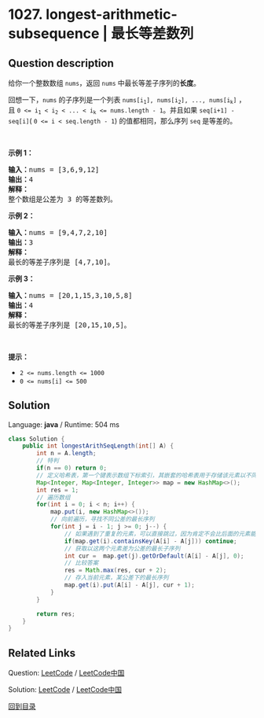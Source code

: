 ﻿# 1027. longest-arithmetic-subsequence | 最长等差数列

## Question description

<!--If you want to use the English description, use <p>Given an array <code>nums</code> of integers, return the <strong>length</strong> of the longest arithmetic subsequence in <code>nums</code>.</p>

<p>Recall that a <em>subsequence</em> of an array <code>nums</code> is a list <code>nums[i<sub>1</sub>], nums[i<sub>2</sub>], ..., nums[i<sub>k</sub>]</code> with <code>0 &lt;= i<sub>1</sub> &lt; i<sub>2</sub> &lt; ... &lt; i<sub>k</sub> &lt;= nums.length - 1</code>, and that a sequence <code>seq</code> is <em>arithmetic</em> if <code>seq[i+1] - seq[i]</code> are all the same value (for <code>0 &lt;= i &lt; seq.length - 1</code>).</p>

<p>&nbsp;</p>
<p><strong>Example 1:</strong></p>

<pre>
<strong>Input:</strong> nums = [3,6,9,12]
<strong>Output:</strong> 4
<strong>Explanation: </strong>
The whole array is an arithmetic sequence with steps of length = 3.
</pre>

<p><strong>Example 2:</strong></p>

<pre>
<strong>Input:</strong> nums = [9,4,7,2,10]
<strong>Output:</strong> 3
<strong>Explanation: </strong>
The longest arithmetic subsequence is [4,7,10].
</pre>

<p><strong>Example 3:</strong></p>

<pre>
<strong>Input:</strong> nums = [20,1,15,3,10,5,8]
<strong>Output:</strong> 4
<strong>Explanation: </strong>
The longest arithmetic subsequence is [20,15,10,5].
</pre>

<p>&nbsp;</p>
<p><strong>Constraints:</strong></p>

<ul>
	<li><code>2 &lt;= nums.length &lt;= 1000</code></li>
	<li><code>0 &lt;= nums[i] &lt;= 500</code></li>
</ul>
 instead-->
<p>给你一个整数数组&nbsp;<code>nums</code>，返回 <code>nums</code>&nbsp;中最长等差子序列的<strong>长度</strong>。</p>

<p>回想一下，<code>nums</code> 的子序列是一个列表&nbsp;<code>nums[i<sub>1</sub>], nums[i<sub>2</sub>], ..., nums[i<sub>k</sub>]</code> ，且&nbsp;<code>0 &lt;= i<sub>1</sub> &lt; i<sub>2</sub> &lt; ... &lt; i<sub>k</sub> &lt;= nums.length - 1</code>。并且如果&nbsp;<code>seq[i+1] - seq[i]</code>(&nbsp;<code>0 &lt;= i &lt; seq.length - 1</code>) 的值都相同，那么序列&nbsp;<code>seq</code>&nbsp;是等差的。</p>

<p>&nbsp;</p>

<p><strong>示例 1：</strong></p>

<pre>
<strong>输入：</strong>nums = [3,6,9,12]
<strong>输出：</strong>4
<strong>解释： </strong>
整个数组是公差为 3 的等差数列。
</pre>

<p><strong>示例 2：</strong></p>

<pre>
<strong>输入：</strong>nums = [9,4,7,2,10]
<strong>输出：</strong>3
<strong>解释：</strong>
最长的等差子序列是 [4,7,10]。
</pre>

<p><strong>示例 3：</strong></p>

<pre>
<strong>输入：</strong>nums = [20,1,15,3,10,5,8]
<strong>输出：</strong>4
<strong>解释：</strong>
最长的等差子序列是 [20,15,10,5]。
</pre>

<p>&nbsp;</p>

<p><strong>提示：</strong></p>

<ul>
	<li><code>2 &lt;= nums.length &lt;= 1000</code></li>
	<li><code>0 &lt;= nums[i] &lt;= 500</code></li>
</ul>




## Solution

Language: **java**  /  Runtime: 504 ms

```java
class Solution {
    public int longestArithSeqLength(int[] A) {
        int n = A.length;
        // 特判
        if(n == 0) return 0;
        // 定义哈希表，第一个键表示数组下标索引，其嵌套的哈希表用于存储该元素以不同的公差所包含的最长序列
        Map<Integer, Map<Integer, Integer>> map = new HashMap<>();
        int res = 1;
        // 遍历数组
        for(int i = 0; i < n; i++) {
            map.put(i, new HashMap<>());
            // 向前遍历，寻找不同公差的最长序列
            for(int j = i - 1; j >= 0; j--) {
                // 如果遇到了重复的元素，可以直接跳过，因为肯定不会比后面的元素能组成更长的序列
                if(map.get(i).containsKey(A[i] - A[j])) continue;
                // 获取以这两个元素差为公差的最长子序列
                int cur =  map.get(j).getOrDefault(A[i] - A[j], 0);
                // 比较答案
                res = Math.max(res, cur + 2);
                // 存入当前元素，某公差下的最长序列
                map.get(i).put(A[i] - A[j], cur + 1);
            }
        }

        return res;
    }
}


```



## Related Links

Question: [LeetCode](https://leetcode.com/problems/longest-arithmetic-subsequence/description/)  /  [LeetCode中国](https://leetcode-cn.com/problems/longest-arithmetic-subsequence/description/)

Solution: [LeetCode](https://leetcode.com/articles/longest-arithmetic-subsequence/)  /  [LeetCode中国](https://leetcode-cn.com/articles/longest-arithmetic-subsequence/)

[回到目录](../README.md)